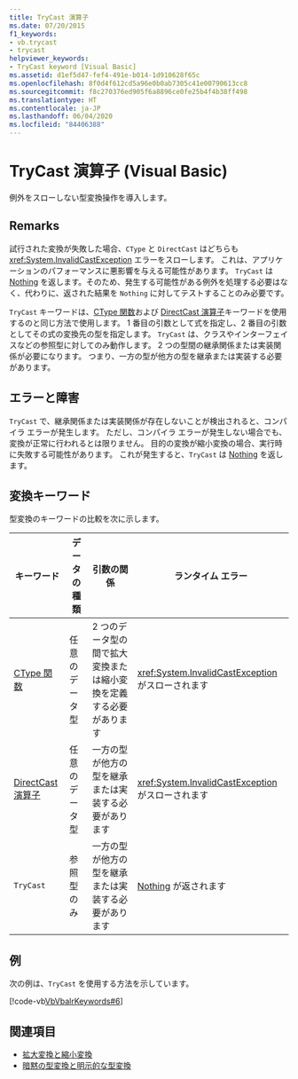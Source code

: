 ```yaml
---
title: TryCast 演算子
ms.date: 07/20/2015
f1_keywords:
- vb.trycast
- trycast
helpviewer_keywords:
- TryCast keyword [Visual Basic]
ms.assetid: d1ef5d47-fef4-491e-b014-1d910628f65c
ms.openlocfilehash: 8f0d4f612cd5a96e0b0ab7305c41e00790613cc8
ms.sourcegitcommit: f8c270376ed905f6a8896ce0fe25b4f4b38ff498
ms.translationtype: HT
ms.contentlocale: ja-JP
ms.lasthandoff: 06/04/2020
ms.locfileid: "84406388"
---
```

# <a name="trycast-operator-visual-basic"></a>TryCast 演算子 (Visual Basic)
例外をスローしない型変換操作を導入します。  
  
## <a name="remarks"></a>Remarks  
 試行された変換が失敗した場合、`CType` と `DirectCast` はどちらも <xref:System.InvalidCastException> エラーをスローします。 これは、アプリケーションのパフォーマンスに悪影響を与える可能性があります。 `TryCast` は [Nothing](../nothing.md) を返します。そのため、発生する可能性がある例外を処理する必要はなく、代わりに、返された結果を `Nothing` に対してテストすることのみ必要です。  
  
 `TryCast` キーワードは、[CType 関数](../functions/ctype-function.md)および [DirectCast 演算子](directcast-operator.md)キーワードを使用するのと同じ方法で使用します。 1 番目の引数として式を指定し、2 番目の引数としてその式の変換先の型を指定します。 `TryCast` は、クラスやインターフェイスなどの参照型に対してのみ動作します。 2 つの型間の継承関係または実装関係が必要になります。 つまり、一方の型が他方の型を継承または実装する必要があります。  
  
## <a name="errors-and-failures"></a>エラーと障害  
 `TryCast` で、継承関係または実装関係が存在しないことが検出されると、コンパイラ エラーが発生します。 ただし、コンパイラ エラーが発生しない場合でも、変換が正常に行われるとは限りません。 目的の変換が縮小変換の場合、実行時に失敗する可能性があります。 これが発生すると、`TryCast` は [Nothing](../nothing.md) を返します。  
  
## <a name="conversion-keywords"></a>変換キーワード  
 型変換のキーワードの比較を次に示します。  
  
|キーワード|データの種類|引数の関係|ランタイム エラー|  
|---|---|---|---|  
|[CType 関数](../functions/ctype-function.md)|任意のデータ型|2 つのデータ型の間で拡大変換または縮小変換を定義する必要があります|<xref:System.InvalidCastException> がスローされます|  
|[DirectCast 演算子](directcast-operator.md)|任意のデータ型|一方の型が他方の型を継承または実装する必要があります|<xref:System.InvalidCastException> がスローされます|  
|`TryCast`|参照型のみ|一方の型が他方の型を継承または実装する必要があります|[Nothing](../nothing.md) が返されます|  
  
## <a name="example"></a>例  
 次の例は、`TryCast` を使用する方法を示しています。  
  
 [!code-vb[VbVbalrKeywords#6](~/samples/snippets/visualbasic/VS_Snippets_VBCSharp/VbVbalrKeywords/VB/Class1.vb#6)]  
  
## <a name="see-also"></a>関連項目

- [拡大変換と縮小変換](../../programming-guide/language-features/data-types/widening-and-narrowing-conversions.md)
- [暗黙の型変換と明示的な型変換](../../programming-guide/language-features/data-types/implicit-and-explicit-conversions.md)
